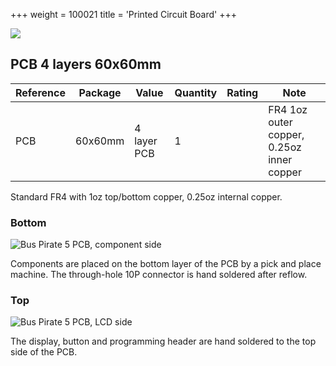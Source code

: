 +++
weight = 100021
title = 'Printed Circuit Board'
+++

![](/images/docs/hw/bp5rev10/components/pcb.jpg)

## PCB 4 layers 60x60mm

|**Reference**|**Package**|**Value**|**Quantity**|**Rating**|**Note**|
|-|-|-|-|-|-|
|PCB  |60x60mm|4 layer PCB|1  ||FR4 1oz outer copper, 0.25oz inner copper|

Standard FR4 with 1oz top/bottom copper, 0.25oz internal copper.

### Bottom

![Bus Pirate 5 PCB, component side](/images/docs/hw/bp5rev10/components/bp5-rev10-pcb-bottom.jpg)

Components are placed on the bottom layer of the PCB by a pick and place machine. The through-hole 10P connector is hand soldered after reflow.

### Top

![Bus Pirate 5 PCB, LCD side](/images/docs/hw/bp5rev10/components/bp5-rev10-pcb-top.jpg)

The display, button and programming header are hand soldered to the top side of the PCB.
